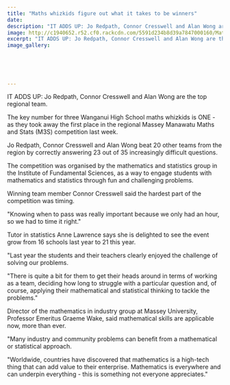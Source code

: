 ```yaml
---
title: "Maths whizkids figure out what it takes to be winners"
date: 
description: "IT ADDS UP: Jo Redpath, Connor Cresswell and Alan Wong are the top regional team, from Wanganui Chronicle article on 30/6/15..."
image: http://c1940652.r52.cf0.rackcdn.com/5591d234b8d39a7847000160/Maths-whizkids,-Redpath,-Cresswell,-Wong,-June-2015.jpg
excerpt: "IT ADDS UP: Jo Redpath, Connor Cresswell and Alan Wong are the top regional team, from Wanganui Chronicle article on 30/6/15..."
image_gallery:
    
    
    
    
    
---
```


<p><span>IT ADDS UP: Jo Redpath, Connor Cresswell and Alan Wong are the top regional team.</span></p>
<p>The key number for three Wanganui High School maths whizkids is ONE - as they took away the first place in the regional Massey Manawatu Maths and Stats (M3S) competition last week.</p>
<p>Jo Redpath, Connor Cresswell and Alan Wong beat 20 other teams from the region by correctly answering 23 out of 35 increasingly difficult questions.</p>
<p>The competition was organised by the mathematics and statistics group in the Institute of Fundamental Sciences, as a way to engage students with mathematics and statistics through fun and challenging problems.</p>
<p>Winning team member Connor Cresswell said the hardest part of the competition was timing.</p>
<p>"Knowing when to pass was really important because we only had an hour, so we had to time it right."</p>
<p>Tutor in statistics Anne Lawrence says she is delighted to see the event grow from 16 schools last year to 21 this year.</p>
<p>"Last year the students and their teachers clearly enjoyed the challenge of solving our problems.</p>
<p>"There is quite a bit for them to get their heads around in terms of working as a team, deciding how long to struggle with a particular question and, of course, applying their mathematical and statistical thinking to tackle the problems."</p>
<p>Director of the mathematics in industry group at Massey University, Professor Emeritus Graeme Wake, said mathematical skills are applicable now, more than ever.</p>
<p>"Many industry and community problems can benefit from a mathematical or statistical approach.</p>
<p>"Worldwide, countries have discovered that mathematics is a high-tech thing that can add value to their enterprise. Mathematics is everywhere and can underpin everything - this is something not everyone appreciates."</p>

